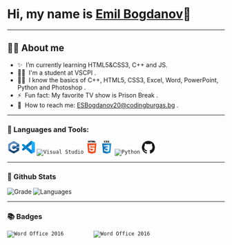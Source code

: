 # Hi, my name is [Emil Bogdanov](https://github.com/ESBogdanov20)👋
<hr>

## 🙋‍♂️ About me

- ✨&nbsp; I’m currently learning HTML5&CSS3, C++ and JS.
- 👨‍🎓&nbsp; I'm a student at VSCPI .
- 👨‍💻&nbsp; I know the basics of C++, HTML5, CSS3, Excel, Word, PowerPoint, Python and Photoshop .
- ⚡&nbsp; Fun fact: My favorite TV show is Prison Break .
- 📧&nbsp; How to reach me: ESBogdanov20@codingburgas.bg .

<hr>

### 🚀 Languages and Tools:

<code><img alt="CPP" width="30px" height="30px" src="https://raw.githubusercontent.com/github/explore/80688e429a7d4ef2fca1e82350fe8e3517d3494d/topics/cpp/cpp.png" ></code>
<code><img alt="Visual Studio Code" width="30px" height="30px" src="https://raw.githubusercontent.com/github/explore/80688e429a7d4ef2fca1e82350fe8e3517d3494d/topics/visual-studio-code/visual-studio-code.png"></code>
<code><img alt="Visual Studio" width="30px" height="30px" src="https://encrypted-tbn0.gstatic.com/images?q=tbn:ANd9GcSZJNjE0N3uKmLOcCSaXDS3f7ZyGQF1RBXNqA&usqp=CAU"></code>
<code><img alt="HTML5" width="30px" height="30px" src="https://raw.githubusercontent.com/github/explore/80688e429a7d4ef2fca1e82350fe8e3517d3494d/topics/html/html.png" ></code>
<code><img alt="CSS3" width="30px" height="30px" src="https://raw.githubusercontent.com/github/explore/80688e429a7d4ef2fca1e82350fe8e3517d3494d/topics/css/css.png" ></code>
<code><img  alt="Python" width="30px" height="30px" src="https://i.pinimg.com/originals/91/94/c9/9194c978fa63798b2e882e6fda5eb953.png" ></code>
<code><img  alt="GitHub" width="30px" height="30px" src="https://raw.githubusercontent.com/github/explore/78df643247d429f6cc873026c0622819ad797942/topics/github/github.png" ></code>

<hr>

### 🎈 Github Stats

![Grade](https://github-readme-stats.vercel.app/api?username=ESBogdanov20&show_icons=true&theme=radical&count_private=true)
![Languages](https://github-readme-stats.vercel.app/api/top-langs/?username=ESBogdanov20&show_icons=true&hide_border=true&layout=compact&count_private=true&count_fork=true)

<hr>
  
 ### 📚 Badges
  
  <code><a href ="https://www.credly.com/earner/earned/badge/b25fd806-cdc5-4296-a6ff-3e651e00ec07"><img align="left" alt="Word Office 2016" width="200px" src="https://images.credly.com/size/680x680/images/fd092703-61db-4e9f-9c7c-2211d44ca87d/MOS_Word.png" ></a></code>
  
  <code><img align="left" alt="Word Office 2016" width="200px" src="https://images.credly.com/size/680x680/images/241488f4-9110-41aa-804e-51a8f8ba430d/MTA-Introduction_to_Programming_Using_HTML_and_CSS-600x600.png" ></a></code>
